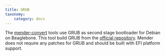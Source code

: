 ```yaml
---
title: GRUB
taxonomy:
    category: docs
---
```


The [mender-convert](https://github.com/mendersoftware/mender-convert?target=_blank) tools use GRUB as second stage bootloader for Debian on Beaglebone. This tool build GRUB from the [official repository](https://www.gnu.org/software/grub/grub-download.html?target=_blank). Mender does not require any patches for GRUB and should be built with EFI platform support.

